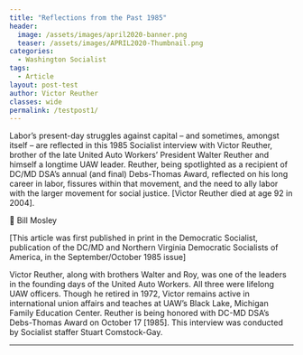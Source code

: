 ```yaml
---
title: "Reflections from the Past 1985"
header:
  image: /assets/images/april2020-banner.png
  teaser: /assets/images/APRIL2020-Thumbnail.png
categories:
  - Washington Socialist
tags:
  - Article
layout: post-test
author: Victor Reuther
classes: wide
permalink: /testpost1/
---
```

Labor’s present-day struggles against capital – and sometimes, amongst itself – are reflected in this 1985 Socialist interview with Victor Reuther, brother of the late United Auto Workers’ President Walter Reuther and himself a longtime UAW leader.  Reuther, being spotlighted as a recipient of DC/MD DSA’s annual (and final) Debs-Thomas Award, reflected on his long career in labor, fissures within that movement, and the need to ally labor with the larger movement for social justice.  [Victor Reuther died at age 92 in 2004].

	Bill Mosley

[This article was first published in print in the Democratic Socialist, publication of the DC/MD and Northern Virginia Democratic Socialists of America, in the September/October 1985 issue]

Victor Reuther, along with brothers Walter and Roy, was one of the leaders in the founding days of the United Auto Workers.  All three were lifelong UAW officers. Though he retired in 1972, Victor remains active in international union affairs and teaches at UAW’s Black Lake, Michigan Family Education Center. Reuther is being honored with DC-MD DSA’s Debs-Thomas Award on October 17 [1985]. This interview was conducted by Socialist staffer Stuart Comstock-Gay.
________________________________________
